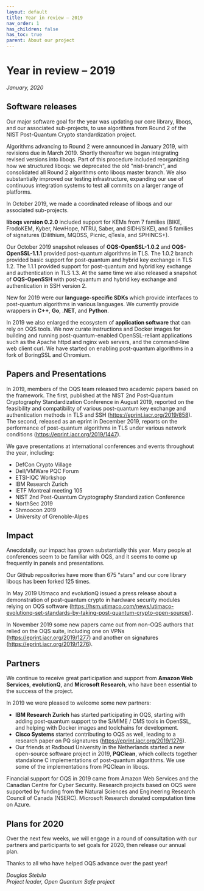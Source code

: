 ```yaml
---
layout: default
title: Year in review – 2019
nav_order: 1
has_children: false
has_toc: true
parent: About our project
---
```

# Year in review – 2019

*January, 2020*

## Software releases

Our major software goal for the year was updating our core library, liboqs, and our associated sub-projects, to use algorithms from Round 2 of the NIST Post-Quantum Crypto standardization project.  

Algorithms advancing to Round 2 were announced in January 2019, with revisions due in March 2019.  Shortly thereafter we began integrating revised versions into liboqs.  Part of this procedure included reorganizing how we structured liboqs: we deprecated the old "nist-branch", and consolidated all Round 2 algorithms onto liboqs master branch.  We also substantially improved our testing infrastructure, expanding our use of continuous integration systems to test all commits on a larger range of platforms.

In October 2019, we made a coordinated release of liboqs and our associated sub-projects.  

**liboqs version 0.2.0** included support for KEMs from 7 families (BIKE, FrodoKEM, Kyber, NewHope, NTRU, Saber, and SIDH/SIKE), and 5 families of signatures (Dilithium, MQDSS, Picnic, qTesla, and SPHINCS+).

Our October 2019 snapshot releases of **OQS-OpenSSL-1.0.2** and **OQS-OpenSSL-1.1.1** provided post-quantum algorithms in TLS.  The 1.0.2 branch provided basic support for post-quantum and hybrid key exchange in TLS 1.2.  The 1.1.1 provided support for post-quantum and hybrid key exchange and authentication in TLS 1.3.  At the same time we also released a snapshot of **OQS-OpenSSH** with post-quantum and hybrid key exchange and authentication in SSH version 2.

New for 2019 were our **language-specific SDKs** which provide interfaces to post-quantum algorithms in various languages.  We currently provide wrappers in **C++**, **Go**, **.NET**, and **Python**.

In 2019 we also enlarged the ecosystem of **application software** that can rely on OQS tools.  We now curate instructions and Docker images for building and running post-quantum-enabled OpenSSL-reliant applications such as the Apache httpd and nginx web servers, and the command-line web client curl.  We have started on enabling post-quantum algorithms in a fork of BoringSSL and Chromium.

## Papers and Presentations

In 2019, members of the OQS team released two academic papers based on the framework.  The first, published at the NIST 2nd Post-Quantum Cryptography Standardization Conference in August 2019, reported on the feasibility and compatibility of various post-quantum key exchange and authentication methods in TLS and SSH (https://eprint.iacr.org/2019/858).  The second, released as an eprint in December 2019, reports on the performance of post-quantum algorithms in TLS under various network conditions (https://eprint.iacr.org/2019/1447).

We gave presentations at international conferences and events throughout the year, including:

- DefCon Crypto Village
- Dell/VMWare PQC Forum
- ETSI-IQC Workshop 
- IBM Research Zurich
- IETF Montreal meeting 105
- NIST 2nd Post-Quantum Cryptography Standardization Conference
- NorthSec 2019
- Shmoocon 2019
- University of Grenoble-Alpes

## Impact

Anecdotally, our impact has grown substantially this year.  Many people at conferences seem to be familiar with OQS, and it seems to come up frequently in panels and presentations.

Our Github repositories have more than 675 "stars" and our core library liboqs has been forked 125 times.  

In May 2019 Utimaco and evolutionQ issued a press release about a demonstration of post-quantum crypto in hardware security modules relying on OQS software (https://hsm.utimaco.com/news/utimaco-evolutionq-set-standards-by-taking-post-quantum-crypto-open-source/).

In November 2019 some new papers came out from non-OQS authors that relied on the OQS suite, including one on VPNs (https://eprint.iacr.org/2019/1277) and another on signatures (https://eprint.iacr.org/2019/1276).

## Partners

We continue to receive great participation and support from **Amazon Web Services**, **evolutionQ**, and **Microsoft Research**, who have been essential to the success of the project.

In 2019 we were pleased to welcome some new partners:

- **IBM Research Zurich** has started participating in OQS, starting with adding post-quantum support to the S/MIME / CMS tools in OpenSSL, and helping with Docker images and toolchains for development.
- **Cisco Systems** started contributing to OQS as well, leading to a research paper on PQ signatures (https://eprint.iacr.org/2019/1276).
- Our friends at Radboud University in the Netherlands started a new open-source software project in 2019, **PQClean**, which collects together standalone C implementations of post-quantum algorithms.  We use some of the implementations from PQClean in liboqs.

Financial support for OQS in 2019 came from Amazon Web Services and the Canadian Centre for Cyber Security.  Research projects based on OQS were supported by funding from the Natural Sciences and Engineering Research Council of Canada (NSERC).  Microsoft Research donated computation time on Azure.

## Plans for 2020

Over the next few weeks, we will engage in a round of consultation with our partners and participants to set goals for 2020, then release our annual plan.

Thanks to all who have helped OQS advance over the past year! 
 
*Douglas Stebila*<br />
*Project leader, Open Quantum Safe project*
